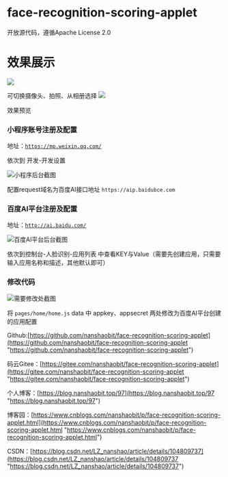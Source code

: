 # face-recognition-scoring-applet
开放源代码，遵循Apache License 2.0
# 效果展示

![](https://cdn.nanshaobit.top/blog/upload/0l9t3v0jws.jpg)

可切换摄像头、拍照、从相册选择
![](https://cdn.nanshaobit.top/blog/upload/bmua1z7ysk.jpg)

效果预览

### 小程序账号注册及配置
地址：[`https://mp.weixin.qq.com/`](https://mp.weixin.qq.com/ "`https://mp.weixin.qq.com/`")

依次到 开发-开发设置

![小程序后台截图](https://cdn.nanshaobit.top/blog/upload/4phle43a1f.png "小程序后台截图")

配置request域名为百度AI接口地址 `https://aip.baidubce.com`

### 百度AI平台注册及配置
地址：[`http://ai.baidu.com/`](http://ai.baidu.com/ "`http://ai.baidu.com/`")

![百度AI平台后台截图](https://cdn.nanshaobit.top/blog/upload/djbt2iqr1p.png)

依次到控制台-人脸识别-应用列表 中查看KEY与Value（需要先创建应用，只需要输入应用名称和描述，其他默认即可）


### 修改代码
![需要修改处截图](https://cdn.nanshaobit.top/blog/upload/xhvcfl5p7n.jpg "需要修改处截图")

将 `pages/home/home.js` data 中 appkey、appsecret 两处修改为百度AI平台创建的应用配置


Github:[https://github.com/nanshaobit/face-recognition-scoring-applet](https://github.com/nanshaobit/face-recognition-scoring-applet "https://github.com/nanshaobit/face-recognition-scoring-applet")

码云Gitee：[https://gitee.com/nanshaobit/face-recognition-scoring-applet](https://gitee.com/nanshaobit/face-recognition-scoring-applet "https://gitee.com/nanshaobit/face-recognition-scoring-applet")



个人博客：[https://blog.nanshaobit.top/97](https://blog.nanshaobit.top/97 "https://blog.nanshaobit.top/97")

博客园：[https://www.cnblogs.com/nanshaobit/p/face-recognition-scoring-applet.html](https://www.cnblogs.com/nanshaobit/p/face-recognition-scoring-applet.html "https://www.cnblogs.com/nanshaobit/p/face-recognition-scoring-applet.html")

CSDN：[https://blog.csdn.net/LZ_nanshao/article/details/104809737](https://blog.csdn.net/LZ_nanshao/article/details/104809737 "https://blog.csdn.net/LZ_nanshao/article/details/104809737")
